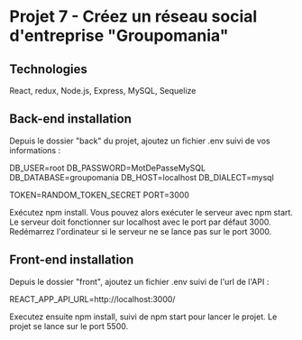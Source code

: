 # Projet 7 - Créez un réseau social d'entreprise "Groupomania"

## Technologies

React, redux, Node.js, Express, MySQL, Sequelize

## Back-end installation

Depuis le dossier "back" du projet, ajoutez un fichier .env suivi de vos informations :

DB_USER=root
DB_PASSWORD=MotDePasseMySQL
DB_DATABASE=groupomania
DB_HOST=localhost
DB_DIALECT=mysql

TOKEN=RANDOM_TOKEN_SECRET
PORT=3000

Exécutez npm install. Vous pouvez alors exécuter le serveur avec npm start. Le serveur doit fonctionner sur localhost avec le port par défaut 3000. Redémarrez l'ordinateur si le serveur ne se lance pas sur le port 3000.

## Front-end installation

Depuis le dossier "front", ajoutez un fichier .env suivi de l'url de l'API :

REACT_APP_API_URL=http://localhost:3000/

Executez ensuite npm install, suivi de npm start pour lancer le projet. Le projet se lance sur le port 5500.
